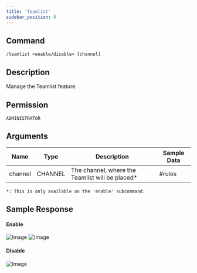 ```yaml
---
title: 'Teamlist'
sidebar_position: 8
---
```


## Command
```
/teamlist <enable/disable> [channel]
```

## Description
Manage the Teamlist feature.

## Permission
`ADMINISTRATOR`

## Arguments
| Name | Type | Description | Sample Data |
| ---- | ---- | ----------- | ----------- |
| channel | CHANNEL | The channel, where the Teamlist will be placed* | #rules |
`*: This is only available on the 'enable' subcommand.`

## Sample Response
#### Enable
![Image](https://cdn.herrtxbias.net/2021-05-28_d551b522-1386-4575-acb1-2890150ec51d.png)
![Image](https://cdn.herrtxbias.net/2021-05-28_65c89ed9-0b69-4132-b0ac-23e2a30e105a.png)

#### Disable
![Image](https://cdn.herrtxbias.net/2021-05-28_60d0afca-b4dd-4073-98f7-34ffdab851fb.png)